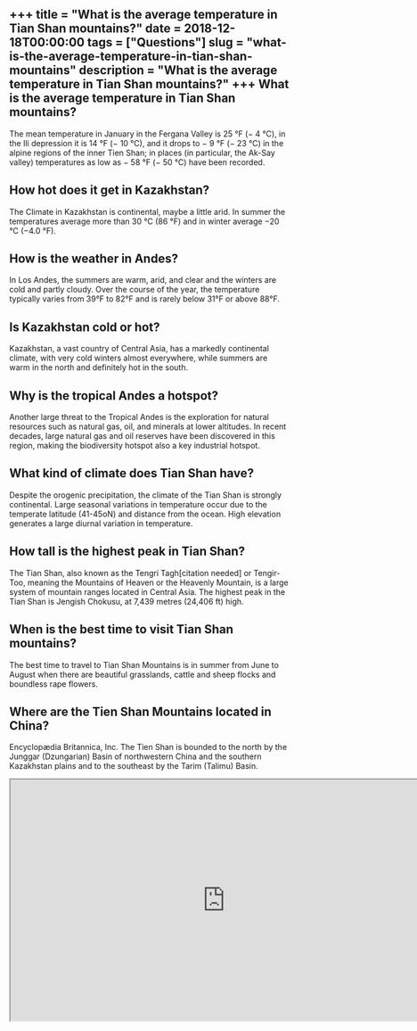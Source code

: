 +++
title = "What is the average temperature in Tian Shan mountains?"
date = 2018-12-18T00:00:00
tags = ["Questions"]
slug = "what-is-the-average-temperature-in-tian-shan-mountains"
description = "What is the average temperature in Tian Shan mountains?"
+++
What is the average temperature in Tian Shan mountains?
-------------------------------------------------------

The mean temperature in January in the Fergana Valley is 25 °F (− 4 °C), in the Ili depression it is 14 °F (− 10 °C), and it drops to − 9 °F (− 23 °C) in the alpine regions of the inner Tien Shan; in places (in particular, the Ak-Say valley) temperatures as low as − 58 °F (− 50 °C) have been recorded.

How hot does it get in Kazakhstan?
----------------------------------

The Climate in Kazakhstan is continental, maybe a little arid. In summer the temperatures average more than 30 °C (86 °F) and in winter average −20 °C (−4.0 °F).

How is the weather in Andes?
----------------------------

In Los Andes, the summers are warm, arid, and clear and the winters are cold and partly cloudy. Over the course of the year, the temperature typically varies from 39°F to 82°F and is rarely below 31°F or above 88°F.

Is Kazakhstan cold or hot?
--------------------------

Kazakhstan, a vast country of Central Asia, has a markedly continental climate, with very cold winters almost everywhere, while summers are warm in the north and definitely hot in the south.

Why is the tropical Andes a hotspot?
------------------------------------

Another large threat to the Tropical Andes is the exploration for natural resources such as natural gas, oil, and minerals at lower altitudes. In recent decades, large natural gas and oil reserves have been discovered in this region, making the biodiversity hotspot also a key industrial hotspot.

What kind of climate does Tian Shan have?
-----------------------------------------

Despite the orogenic precipitation, the climate of the Tian Shan is strongly continental. Large seasonal variations in temperature occur due to the temperate latitude (41-45oN) and distance from the ocean. High elevation generates a large diurnal variation in temperature.

How tall is the highest peak in Tian Shan?
------------------------------------------

The Tian Shan, also known as the Tengri Tagh\[citation needed\] or Tengir-Too, meaning the Mountains of Heaven or the Heavenly Mountain, is a large system of mountain ranges located in Central Asia. The highest peak in the Tian Shan is Jengish Chokusu, at 7,439 metres (24,406 ft) high.

When is the best time to visit Tian Shan mountains?
---------------------------------------------------

The best time to travel to Tian Shan Mountains is in summer from June to August when there are beautiful grasslands, cattle and sheep flocks and boundless rape flowers.

Where are the Tien Shan Mountains located in China?
---------------------------------------------------

Encyclopædia Britannica, Inc. The Tien Shan is bounded to the north by the Junggar (Dzungarian) Basin of northwestern China and the southern Kazakhstan plains and to the southeast by the Tarim (Talimu) Basin.

<iframe allow="accelerometer; autoplay; clipboard-write; encrypted-media; gyroscope; picture-in-picture" allowfullscreen="" class="__youtube_prefs__  epyt-is-override  no-lazyload" data-no-lazy="1" data-origheight="433" data-origwidth="770" data-skipgform_ajax_framebjll="" height="433" id="_ytid_22954" loading="lazy" src="https://www.youtube.com/embed/IuoJi8rpPxA?enablejsapi=1&autoplay=0&cc_load_policy=0&cc_lang_pref=&iv_load_policy=1&loop=0&modestbranding=0&rel=1&fs=1&playsinline=0&autohide=2&theme=dark&color=red&controls=1&" title="YouTube player" width="770"></iframe>